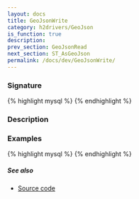 ```yaml
---
layout: docs
title: GeoJsonWrite
category: h2drivers/GeoJson
is_function: true
description: 
prev_section: GeoJsonRead
next_section: ST_AsGeoJson
permalink: /docs/dev/GeoJsonWrite/
---
```


### Signature

{% highlight mysql %}
{% endhighlight %}

### Description

### Examples

{% highlight mysql %}
{% endhighlight %}

##### See also

* <a href="https://github.com/irstv/H2GIS/blob/a8e61ea7f1953d1bad194af926a568f7bc9aac96/h2drivers/src/main/java/org/h2gis/drivers/geojson/GeoJsonWrite.java" target="_blank">Source code</a>

